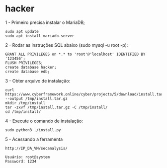 # hacker

1 - Primeiro precisa instalar o MariaDB;

    sudo apt update
    sudo apt install mariadb-server

2 - Rodar as instruções SQL abaixo (sudo mysql -u root -p):

    GRANT ALL PRIVILEGES on *.* to 'root'@'localhost' IDENTIFIED BY '123456';
    FLUSH PRIVILEGES;
    create database hacker;
    create database edb;

3 - Obter arquivo de instalação:

    curl https://www.cyberframework.online/cyber/projects/5/download/install.tar.gz --output /tmp/install.tar.gz
    mkdir /tmp/install
    tar -zxvf /tmp/install.tar.gz -C /tmp/install/
    cd /tmp/install/

4 - Execute o comando de instalação:

    sudo python3 ./install.py

5 - Acessando a ferramenta

    http://IP_DA_VM/secanalysis/
    
    Usuário: root@system
    Password: 1234
    
    
